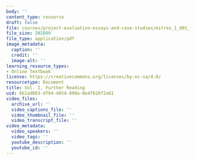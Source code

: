```yaml
---
body: ''
content_type: resource
draft: false
file: courses/project-evaluation-essays-and-case-studies/mitres_1_001_f23_vol1_reading.pdf
file_size: 202899
file_type: application/pdf
image_metadata:
  caption: ''
  credit: ''
  image-alt: ''
learning_resource_types:
- Online Textbook
license: https://creativecommons.org/licenses/by-nc-sa/4.0/
resourcetype: Document
title: Vol. I, Further Reading
uid: 6b1ad083-d794-4654-898a-0e4f628f2a61
video_files:
  archive_url: ''
  video_captions_file: ''
  video_thumbnail_file: ''
  video_transcript_file: ''
video_metadata:
  video_speakers: ''
  video_tags: ''
  youtube_description: ''
  youtube_id: ''
---
```

